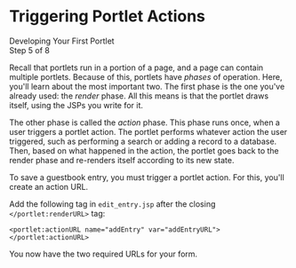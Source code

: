 # Triggering Portlet Actions [](id=triggering-portlet-actions)

<div class="learn-path-step">
    <p>Developing Your First Portlet<br>Step 5 of 8</p>
</div>

Recall that portlets run in a portion of a page, and a page can contain multiple 
portlets. Because of this, portlets have *phases* of operation. Here, you'll 
learn about the most important two. The first phase is the one you've already 
used: the *render* phase. All this means is that the portlet draws itself, using 
the JSPs you write for it. 

The other phase is called the *action* phase. This phase runs once, when a user
triggers a portlet action. The portlet performs whatever action the user
triggered, such as performing a search or adding a record to a database. Then,
based on what happened in the action, the portlet goes back to the render phase
and re-renders itself according to its new state.

To save a guestbook entry, you must trigger a portlet action. For this, you'll
create an action URL.

Add the following tag in `edit_entry.jsp` after the closing 
`</portlet:renderURL>` tag: 

    <portlet:actionURL name="addEntry" var="addEntryURL"></portlet:actionURL>

You now have the two required URLs for your form. 
